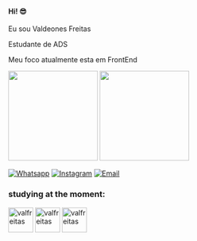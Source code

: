 #### Hi! 😎

Eu sou Valdeones Freitas

Estudante de ADS

Meu foco atualmente esta em FrontEnd

<div>
 <img height="180em" src="https://github-readme-stats.vercel.app/api?username=valfreitas&show_icons=true&theme=tokyonight"/>
 <img height="180em" src="https://github-readme-stats.vercel.app/api/top-langs/?username=valfreitas&layout=compact"/>
</div>

[![Whatsapp](https://img.shields.io/badge/WhatsApp-25D366?style=for-the-badge&logo=whatsapp&logoColor=white)](https://wa.me/5579991271284)
[![Instagram](https://img.shields.io/badge/Instagram-E4405F?style=for-the-badge&logo=instagram&logoColor=white)](https://www.instagram.com/val_ffreitas/)
[![Email](https://img.shields.io/badge/Gmail-D14836?style=for-the-badge&logo=gmail&logoColor=white)](mailto:valdeonesfreitas@gmail.com)

### studying at the moment:

<div>
  <img align="center" alt="valfreitas" height="50" width="50" src="https://cdn.jsdelivr.net/gh/devicons/devicon/icons/html5/html5-plain-wordmark.svg">
  <img align="center" alt="valfreitas" height="50" width="50" src="https://cdn.jsdelivr.net/gh/devicons/devicon/icons/css3/css3-plain-wordmark.svg">
  <img align="center" alt="valfreitas" height="50" width="50" src="https://cdn.jsdelivr.net/gh/devicons/devicon/icons/javascript/javascript-plain.svg">
</div>
